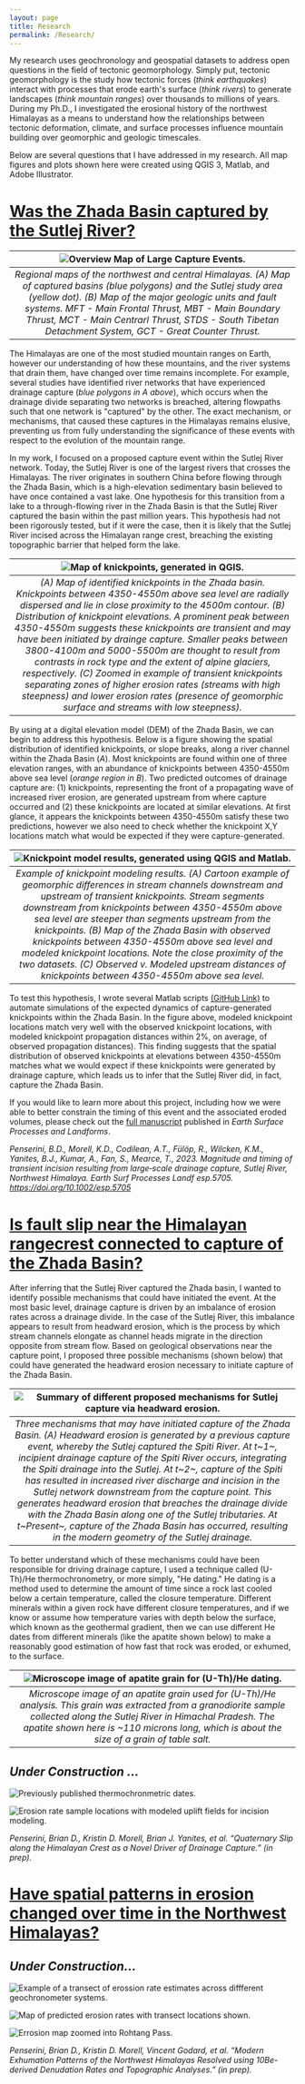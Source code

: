```yaml
---
layout: page
title: Research
permalink: /Research/
---
```


My research uses geochronology and geospatial datasets to address open questions in the field of tectonic geomorphology. Simply put, tectonic geomorphology is the study how tectonic forces (<i>think earthquakes</i>) interact with processes that erode earth's surface (<i>think rivers</i>) to generate landscapes (<i>think mountain ranges</i>) over thousands to millions of years. During my Ph.D., I investigated the erosional history of the northwest Himalayas as a means to understand how the relationships between tectonic deformation, climate, and surface processes influence mountain building over geomorphic and geologic timescales. 

Below are several questions that I have addressed in my research. All map figures and plots shown here were created using QGIS 3, Matlab, and Adobe Illustrator.

# <u>Was the Zhada Basin captured by the Sutlej River?</u>

| ![Overview Map of Large Capture Events.](./Images/HimalayaCaptureAnalogs_240116b.png) | 
|:--:| 
| *Regional maps of the northwest and central Himalayas. (A) Map of captured basins (blue polygons) and the Sutlej study area (yellow dot). (B) Map of the major geologic units and fault systems. MFT - Main Frontal Thrust, MBT - Main Boundary Thrust, MCT - Main Centrarl Thrust, STDS - South Tibetan Detachment System, GCT - Great Counter Thrust.* |

The Himalayas are one of the most studied mountain ranges on Earth, however our understanding of how these mountains, and the river systems that drain them, have changed over time remains incomplete. For example, several studies have identified river networks that have experienced drainage capture (<i>blue polygons in A above</i>), which occurs when the drainage divide separating two networks is breached, altering flowpaths such that one network is "captured" by the other. The exact mechanism, or mechanisms, that caused these captures in the Himalayas remains elusive, preventing us from fully understanding the significance of these events with respect to the evolution of the mountain range.   

 In my work, I focused on a proposed capture event within the Sutlej River network. Today, the Sutlej River is one of the largest rivers that crosses the Himalayas. The river originates in southern China before flowing through the Zhada Basin, which is a high-elevation sedimentary basin believed to have once contained a vast lake. One hypothesis for this transition from a lake to a through-flowing river in the Zhada Basin is that the Sutlej River captured the basin within the past million years. This hypothesis had not been rigorously tested, but if it were the case, then it is likely that the Sutlej River incised across the Himalayan range crest, breaching the existing topographic barrier that helped form the lake.

| ![Map of knickpoints, generated in QGIS.](./Images/Figure_3.png) | 
|:--:| 
| *(A) Map of identified knickpoints in the Zhada basin. Knickpoints between 4350-4550m above sea level are radially dispersed and lie in close proximity to the 4500m contour. (B) Distribution of knickpoint elevations. A prominent peak between 4350-4550m suggests these knickpoints are transient and may have been initiated by drainge capture. Smaller peaks between 3800-4100m and 5000-5500m are thought to result from contrasts in rock type and the extent of alpine glaciers, respectively. (C) Zoomed in example of transient knickpoints separating zones of higher erosion rates (streams with high steepness) and lower erosion rates (presence of geomorphic surface and streams with low steepness).* |

By using at a digital elevation model (DEM) of the Zhada Basin, we can begin to address this hypothesis. Below is a figure showing the spatial distribution of identified knickpoints, or slope breaks, along a river channel within the Zhada Basin (<i>A</i>). Most knickpoints are found within one of three elevation ranges, with an abundance of knickpoints between 4350-4550m above sea level (<i>orange region in B</i>). Two predicted outcomes of drainage capture are: (1) knickpoints, representing the front of a propagating wave of increased river erosion, are generated upstream from where capture occurred and (2) these knickpoints are located at similar elevations. At first glance, it appears the knickpoints between 4350-4550m satisfy these two predictions, however we also need to check whether the knickpoint X,Y locations match what would be expected if they were capture-generated.

| ![Knickpoint model results, generated using QGIS and Matlab.](./Images/ModelExample_230420a.png) | 
|:--:| 
| *Example of knickpoint modeling results. (A) Cartoon example of geomorphic differences in stream channels downstream and upstream of transient knickpoints. Stream segments downstream from knickpoints between 4350-4550m above sea level are steeper than segments upstream from the knickpoints. (B) Map of the Zhada Basin with observed knickpoints between 4350-4550m above sea level and modeled knickpoint locations. Note the close proximity of the two datasets. (C) Observed v. Modeled upstream distances of knickpoints between 4350-4550m above sea level.* |

To test this hypothesis, I wrote several Matlab scripts [(GitHub Link)](https://github.com/BPenserini/KPPropagation) to automate simulations of the expected dynamics of capture-generated knickpoints within the Zhada Basin. In the figure above, modeled knickpoint locations match very well with the observed knickpoint locations, with modeled knickpoint propagation distances within 2%, on average, of observed propagation distances). This finding suggests that the spatial distribution of observed knickpoints at elevations between 4350-4550m matches what we would expect if these knickpoints were generated by drainage capture, which leads us to infer that the Sutlej River did, in fact, capture the Zhada Basin.

If you would like to learn more about this project, including how we were able to better constrain the timing of this event and the associated eroded volumes, please check out the [full manuscript](https://onlinelibrary.wiley.com/doi/10.1002/esp.5705) published in <i>Earth Surface Processes and Landforms</i>.

<i>Penserini, B.D., Morell, K.D., Codilean, A.T., Fülöp, R., Wilcken, K.M., Yanites, B.J., Kumar, A., Fan, S., Mearce, T., 2023. Magnitude and timing of transient incision resulting from large‐scale drainage capture, Sutlej River, Northwest Himalaya. Earth Surf Processes Landf esp.5705. https://doi.org/10.1002/esp.5705</i>


# <u>Is fault slip near the Himalayan rangecrest connected to capture of the Zhada Basin?</u>

After inferring that the Sutlej River captured the Zhada basin, I wanted to identify possible mechanisms that could have initiated the event. At the most basic level, drainage capture is driven by an imbalance of erosion rates across a drainage divide. In the case of the Sutlej River, this imbalance appears to result from headward erosion, which is the process by which stream channels elongate as channel heads migrate in the direction opposite from stream flow. Based on geological observations near the capture point, I proposed three possible mechanisms (shown below) that could have generated the headward erosion necessary to initiate capture of the Zhada Basin.

| ![Summary of different proposed mechanisms for Sutlej capture via headward erosion.](./Images/CombinedExampleMechanisms_240122c.png) | 
|:--:| 
| *Three mechanisms that may have initiated capture of the Zhada Basin. (A) Headward erosion is generated by a previous capture event, whereby the Sutlej captured the Spiti River. At t~1~, incipient drainage capture of the Spiti River occurs, integrating the Spiti drainage into the Sutlej. At t~2~, capture of the Spiti has resulted in increased river discharge and incision in the Sutlej network downstream from the capture point. This generates headward erosion that breaches the drainage divide with the Zhada Basin along one of the Sutlej tributaries. At t~Present~, capture of the Zhada Basin has occurred, resulting in the modern geometry of the Sutlej drainage.* |

To better understand which of these mechanisms could have been responsible for driving drainage capture, I used a technique called (U-Th)/He thermochronometry, or more simply, "He dating." He dating is a method used to determine the amount of time since a rock last cooled below a certain temperature, called the closure temperature. Different minerals within a given rock have different closure temperatures, and if we know or assume how temperature varies with depth below the surface, which known as the geothermal gradient, then we can use different He dates from different minerals (like the apatite shown below) to make a reasonably good estimation of how fast that rock was eroded, or exhumed, to the surface.

| ![Microscope image of apatite grain for (U-Th)/He dating.](./Images/IN19AHE1_A03A.png) | 
|:--:| 
| *Microscope image of an apatite grain used for (U-Th)/He analysis. This grain was extracted from a granodiorite sample collected along the Sutlej River in Himachal Pradesh. The apatite shown here is ~110 microns long, which is about the size of a grain of table salt.* |


## <i>Under Construction ...</i>



![Previously published thermochronmetric dates.](./Images/SutlejThermochronPublished_wGeol_240119a.png)

![Erosion rate sample locations with modeled uplift fields for incision modeling.](./Images/Be10Map_withUpliftProfile_240120a.png)



<i>Penserini, Brian D., Kristin D. Morell, Brian J. Yanites, et al. “Quaternary Slip along the Himalayan Crest as a Novel Driver of Drainage Capture.” (in prep).</i>

# <u>Have spatial patterns in erosion changed over time in the Northwest Himalayas?</u>

## <i> Under Construction... </i>

![Example of a transect of erossion rate estimates across diffferent geochronometer systems.](./Images/ErosionTransectExample.png)

![Map of predicted erosion rates with transect locations shown.](./Images/ksnQ_ErosionMap_240301a.png)

![Errosion map zoomed into Rohtang Pass.](./Images/RohtangPassZoom_240222a.png)

<i>Penserini, Brian D., Kristin D. Morell, Vincent Godard, et al. “Modern Exhumation Patterns of the Northwest Himalayas Resolved using 10Be-derived Denudation Rates and Topographic Analyses.” (in prep).</i>






